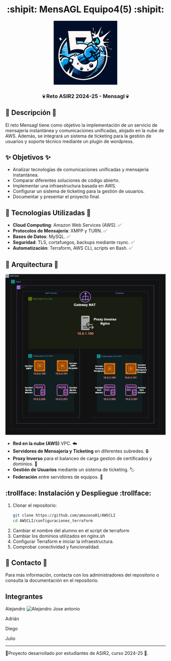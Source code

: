 <div align="center">

# :shipit: MensAGL Equipo4(5) :shipit: 

<a href="https://github.com/amazona01/AWSCLI">
    <img src="recursos/logo.png" alt="Logo" width="200" height="200">
</a>
  <h3 align="center">💀 Reto ASIR2 2024-25 - Mensagl 💀</h3>
</div>

## :memo: Descripción :memo:
El reto Mensagl tiene como objetivo la implementación de un servicio de mensajería instantánea y comunicaciones unificadas, alojado en la nube de AWS. Además, se integrará un sistema de ticketing para la gestión de usuarios y soporte técnico mediante un plugin de wordpress.

## :sparkles: Objetivos :sparkles:
- Analizar tecnologías de comunicaciones unificadas y mensajería instantánea. 
- Comparar diferentes soluciones de código abierto.
- Implementar una infraestructura basada en AWS.
- Configurar un sistema de ticketing para la gestión de usuarios.
- Documentar y presentar el proyecto final.

## :rocket: Tecnologías Utilizadas :rocket:
- **Cloud Computing**: Amazon Web Services (AWS). ✅
- **Protocolos de Mensajería**: XMPP y TURN. ✅
- **Bases de Datos**: MySQL. ✅
- **Seguridad**: TLS, cortafuegos, backups mediante rsync. ✅
- **Automatización**: Terraform, AWS CLI, scripts en Bash. ✅

## 🚧 Arquitectura 🚧
![Screenshot](recursos/red.png) 
- **Red en la nube (AWS)** VPC. ☁️
- **Servidores de Mensajería y Ticketing** en diferentes subredes. 🔒️
- **Proxy Inverso** para el balanceo de carga gestion de certificados y dominios. 🔐
- **Gestión de Usuarios** mediante un sistema de ticketing. 🏷️
- **Federación** entre servidores de equipos. 📱

## :trollface: Instalación y Despliegue :trollface:
1. Clonar el repositorio:  
   ```bash
   git clone https://github.com/amazona01/AWSCLI
   cd AWSCLI/configuraciones_terraform
   ```
2. Cambiar el nombre del alumno en el script de terraform
3. Cambiar los dominios utilizados en nginx.sh
4. Configurar Terraform e iniciar la infraestructura.
5. Comprobar conectividad y funcionalidad.

## 📮 Contacto 📮
Para más información, contacta con los administradores del repositorio o consulta la documentación en el repositorio.

## Integrantes
Alejandro
![Alejandro](https://github.com/amazona01/AWSCLI/blob/main/recursos/alejandro.gif)
Jose antonio

Adrián

Diego

Julio

---
👷Proyecto desarrollado por estudiantes de ASIR2, curso 2024-25 👷. 

